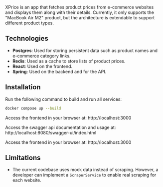 
XPrice is an app that fetches product prices from e-commerce websites and displays them along with their details. Currently, it only supports the "MacBook Air M2" product, but the architecture is extendable to support different product types.

## Technologies
- **Postgres**: Used for storing persistent data such as product names and e-commerce category links.
- **Redis**: Used as a cache to store lists of product prices.
- **React**: Used on the frontend.
- **Spring**: Used on the backend and for the API.
  
## Installation

Run the following command to build and run all services:
```bash
docker compose up --build
```

Access the frontend in your browser at:
http://localhost:3000

Access the swagger api documentation and usage at: 
http://localhost:8080/swagger-ui/index.html

Access the frontend in your browser at:
http://localhost:3000


## Limitations
- The current codebase uses mock data instead of scraping. However, a developer can implement a `ScraperService` to enable real scraping for each website.
